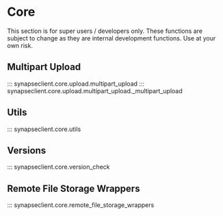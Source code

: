 # Core

This section is for super users / developers only.
These functions are subject to change as they are internal development
functions.  Use at your own risk.

## Multipart Upload

::: synapseclient.core.upload.multipart_upload
::: synapseclient.core.upload.multipart_upload._multipart_upload


## Utils

::: synapseclient.core.utils


## Versions
::: synapseclient.core.version_check

## Remote File Storage Wrappers
::: synapseclient.core.remote_file_storage_wrappers
